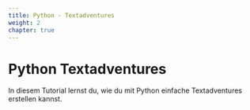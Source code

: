 ```yaml
---
title: Python - Textadventures
weight: 2
chapter: true
---
```


# Python Textadventures

In diesem Tutorial lernst du, wie du mit Python einfache Textadventures erstellen kannst.